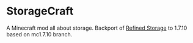 # StorageCraft

A Minecraft mod all about storage. Backport of [Refined Storage](https://github.com/refinedmods/refinedstorage) to 1.7.10 based on mc1.7.10 branch.

